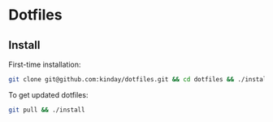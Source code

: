 # Dotfiles

## Install

First-time installation:

```sh
git clone git@github.com:kinday/dotfiles.git && cd dotfiles && ./install
```

To get updated dotfiles:

```sh
git pull && ./install
```

